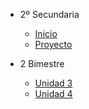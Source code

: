 - 2º Secundaria

  - [<i class="bi bi-house"></i> Inicio](2-secundaria/inicio)
  - [<i class="bi bi-tiktok"></i> Proyecto](2-secundaria/proyecto)

- 2 Bimestre

  - [Unidad 3](2-secundaria/unidad-3.md)
  - [<i class="bi bi-dot"></i> Unidad 4](2-secundaria/unidad-4.md)

<!--
- 2 Bimestre 

  - [Unidad 3](2-secundaria/unidad-3.md)
  - [Unidad 4](2-secundaria/unidad-4.md)

- 3 Bimestre

  - [Unidad 5](2-secundaria/unidad-5.md)
  - [Unidad 6](2-secundaria/unidad-6.md)

- 4 Bimestre

  - [Unidad 7](2-secundaria/unidad-7.md)
  - [<i class="bi bi-arrow-right-square"></i> Unidad 8](2-secundaria/unidad-8.md)


- [<i class="bi bi-caret-left-square"></i> Regresar a principal](/)

  -->


